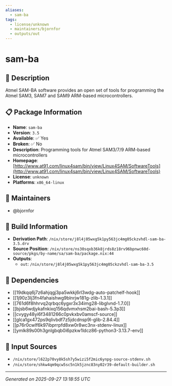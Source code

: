 ```yaml
---
aliases:
  - sam-ba
tags:
  - license/unknown
  - maintainers/bjornfor
  - outputs/out
---
```


# sam-ba

## 📝 Description

Atmel SAM-BA software provides an open set of tools for programming the
Atmel SAM3, SAM7 and SAM9 ARM-based microcontrollers.


## 📋 Package Information

- **Name**: `sam-ba`
- **Version**: `3.5`
- **Available**: ✅ Yes
- **Broken**: ✅ No
- **Description**: Programming tools for Atmel SAM3/7/9 ARM-based microcontrollers
- **Homepage**: [http://www.at91.com/linux4sam/bin/view/Linux4SAM/SoftwareTools](http://www.at91.com/linux4sam/bin/view/Linux4SAM/SoftwareTools)
- **License**: `unknown`
- **Platforms**: `x86_64-linux`
## 👥 Maintainers

- @bjornfor


## 🔧 Build Information

- **Derivation Path**: `/nix/store/j8l4j05wxg5k1py563jc4mg05ckzvhdl-sam-ba-3.5.drv`
- **Source Position**: `/nix/store/ns30sqxb36k8jrds8z18rv96bpnwc60d-source/pkgs/by-name/sa/sam-ba/package.nix:44`
- **Outputs**:
  - `out`:  `/nix/store/j8l4j05wxg5k1py563jc4mg05ckzvhdl-sam-ba-3.5`

## 🔗 Dependencies

- [[19dkqq6j7z6ahjqgj3pa5wkkj6rl3wdg-auto-patchelf-hook]]
- [[1j90z3lj3fn4fahaishwg9blnrjw181g-zlib-1.3.1]]
- [[761d6f8hhrvq2qrbqc6ygxr3x34img28-libglvnd-1.7.0]]
- [[bjsb6wdjykafnkixq156qdvmxhsm2bai-bash-5.3p3]]
- [[cvygy48yi6f3481266c0pvkxbv0amscf-source]]
- [[glca1gx472ps9qlivbdf7z5jdcdnsp9l-glib-2.84.4]]
- [[p76r0cwlf6k97ibprrpfd8xw0r8wc3nx-stdenv-linux]]
- [[ymlk89s00h3gnlgbqb0i6pzkw1ldcz86-python3-3.13.7-env]]

## 📁 Input Sources

- `/nix/store/l622p70vy8k5sh7y5wizi5f2mic6ynpg-source-stdenv.sh`
- `/nix/store/shkw4qm9qcw5sc5n1k5jznc83ny02r39-default-builder.sh`

---
*Generated on 2025-09-27 13:18:55 UTC*
